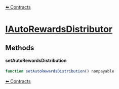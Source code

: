 [⬅️ Contracts](contracts.md)

# [IAutoRewardsDistributor](https://github.com/fei-protocol/fei-protocol-core/blob/develop/contracts/staking/TribalChiefSync.sol)

## Methods

#### setAutoRewardsDistribution

```javascript
function setAutoRewardsDistribution() nonpayable
```

[⬅️ Contracts](contracts.md)
